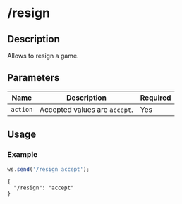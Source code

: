 # /resign

## Description

Allows to resign a game.

## Parameters

| Name | Description | Required |
| ---- | ----------- | -------- |
| `action` | Accepted values are `accept`. | Yes |

## Usage

### Example

```js
ws.send('/resign accept');
```

```text
{
  "/resign": "accept"
}
```
